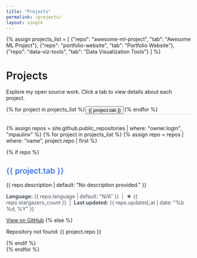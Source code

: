```yaml
---
title: "Projects"
permalink: /projects/
layout: single
---
```


{% assign projects_list = 
  [
    {"repo": "awesome-ml-project", "tab": "Awesome ML Project"},
    {"repo": "portfolio-website", "tab": "Portfolio Website"},
    {"repo": "data-viz-tools", "tab": "Data Visualization Tools"}
  ]
%}

<style>
.project-tabs {
  display: flex;
  border-bottom: 2px solid #e5e7eb;
  margin-bottom: 2em;
  gap: 2px;
  font-family: 'Inter', 'Segoe UI', 'system-ui', sans-serif;
}

.project-tab {
  padding: 0.75em 1.5em;
  cursor: pointer;
  background: none;
  border: none;
  font-size: 1.08em;
  font-weight: 500;
  color: #374151;
  border-bottom: 2px solid transparent;
  transition: border-color 0.2s, color 0.2s, background 0.2s;
  letter-spacing: 0.02em;
  border-radius: 8px 8px 0 0;
  text-transform: none;
}

.project-tab.active {
  border-bottom: 2.5px solid #2563eb;
  color: #2563eb;
  background: #f3f4f6;
}

.project-tab:focus {
  outline: none;
  background: #e0e7ef;
}

.project-content {
  display: none;
  animation: fadeIn 0.3s;
  padding-top: 1.5em;
  font-family: 'Inter', 'Segoe UI', 'system-ui', sans-serif;
  color: #2d3748;
}

.project-content.active {
  display: block;
}

@keyframes fadeIn {
  from { opacity: 0; }
  to   { opacity: 1; }
}
</style>

<h1 style="font-family:'Inter','Segoe UI','system-ui',sans-serif; font-weight:600; letter-spacing:0.01em;">Projects</h1>
<p style="font-family:'Inter','Segoe UI','system-ui',sans-serif;">Explore my open source work. Click a tab to view details about each project.</p>

<!-- Tab navigation -->
<div class="project-tabs" id="projectTabs">
  {% for project in projects_list %}
    <button class="project-tab{% if forloop.first %} active{% endif %}" data-tab="project{{ forloop.index }}">
      {{ project.tab }}
    </button>
  {% endfor %}
</div>

<!-- Tab contents -->
{% assign repos = site.github.public_repositories | where: "owner.login", "mpaulinv" %}
{% for project in projects_list %}
  {% assign repo = repos | where: "name", project.repo | first %}
  <div class="project-content{% if forloop.first %} active{% endif %}" id="project{{ forloop.index }}">
    {% if repo %}
      <h2 style="font-weight:500; font-family:'Inter','Segoe UI','system-ui',sans-serif;">
        <a href="{{ repo.html_url }}" target="_blank" rel="noopener" style="color:#2563eb;text-decoration:none;">
          {{ project.tab }}
        </a>
      </h2>
      <p>{{ repo.description | default: "No description provided." }}</p>
      <ul style="list-style: none; padding: 0; margin: 0 0 1em 0; color: #4b5563;">
        <li>
          <strong>Language:</strong> {{ repo.language | default: "N/A" }}
          &nbsp;|&nbsp;
          <strong>★</strong> {{ repo.stargazers_count }}
          &nbsp;|&nbsp;
          <strong>Last updated:</strong> {{ repo.updated_at | date: "%b %d, %Y" }}
        </li>
      </ul>
      <a href="{{ repo.html_url }}" class="btn" target="_blank" rel="noopener">View on GitHub</a>
    {% else %}
      <p>Repository not found: {{ project.repo }}</p>
    {% endif %}
  </div>
{% endfor %}

<script>
document.addEventListener('DOMContentLoaded', function() {
  const tabs = document.querySelectorAll('.project-tab');
  const contents = document.querySelectorAll('.project-content');
  tabs.forEach((tab, idx) => {
    tab.addEventListener('click', () => {
      tabs.forEach(t => t.classList.remove('active'));
      contents.forEach(c => c.classList.remove('active'));
      tab.classList.add('active');
      contents[idx].classList.add('active');
    });
  });
});
</script>
